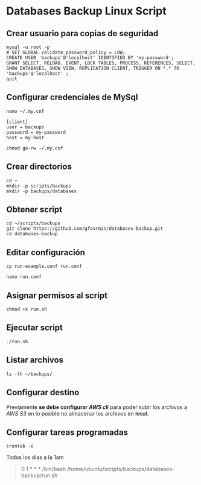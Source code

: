 # Databases Backup Linux Script

## Crear usuario para copias de seguridad

```
mysql -u root -p
# SET GLOBAL validate_password_policy = LOW;
CREATE USER 'backups'@'localhost' IDENTIFIED BY 'my-password';
GRANT SELECT, RELOAD, EVENT, LOCK TABLES, PROCESS, REFERENCES, SELECT, SHOW DATABASES, SHOW VIEW, REPLICATION CLIENT, TRIGGER ON *.* TO 'backups'@'localhost' ;
quit
```

## Configurar credenciales de MySql
```
nano ~/.my.cnf
```

```
[client]
user = backups
password = my-password
host = my-host
```

```
chmod go-rw ~/.my.cnf
```

## Crear directorios
```
cd ~
mkdir -p scripts/backups
mkdir -p backups/databases
```

## Obtener script
```
cd ~/scripts/backups
git clone https://github.com/gfourmis/databases-backup.git
cd databases-backup
```
## Editar configuración
```
cp run-example.conf run.conf
```
```
nano run.conf
```

## Asignar permisos al script
```
chmod +x run.sh
```

## Ejecutar script
```
./run.sh
```

## Listar archivos
```
ls -lh ~/backups/
```

## Configurar destino
Previamente **se debe configurar _AWS cli_** para poder subir los archivos a *AWS S3* en lo posible no almacenar los archivos en ~~local~~.

## Configurar tareas programadas
```
crontab -e
```
Todos los días a la 1am
> 0 1 * * * /bin/bash /home/ubuntu/scripts/backups/databases-backup/run.sh




